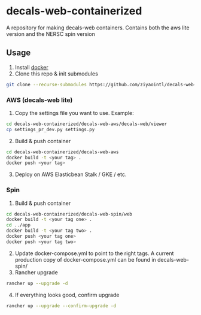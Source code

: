 # decals-web-containerized

A repository for making decals-web containers.
Contains both the aws lite version and the NERSC spin version

## Usage
1. Install [docker](https://docs.docker.com/install/linux/docker-ce/debian/)
2. Clone this repo & init submodules
```bash
git clone --recurse-submodules https://github.com/ziyaointl/decals-web-containerized.git
```

### AWS (decals-web lite)
1. Copy the settings file you want to use. Example:
```bash
cd decals-web-containerized/decals-web-aws/decals-web/viewer
cp settings_pr_dev.py settings.py
```
2. Build & push container
```bash
cd decals-web-containerized/decals-web-aws
docker build -t <your tag> .
docker push <your tag>
```
3. Deploy on AWS Elasticbean Stalk / GKE / etc.

### Spin
1. Build & push container
```bash
cd decals-web-containerized/decals-web-spin/web
docker build -t <your tag one> .
cd ../app
docker build -t <your tag two> .
docker push <your tag one>
docker push <your tag two>
```
2. Update docker-compose.yml to point to the right tags. A current production copy of docker-compose.yml can be found in decals-web-spin/
3. Rancher upgrade
``` bash
rancher up --upgrade -d
```
4. If everything looks good, confirm upgrade
```bash
rancher up --upgrade --confirm-upgrade -d
```
